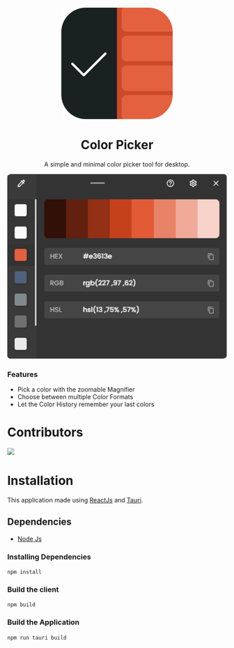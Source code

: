<p align="center">
    <a href="#">
        <img src="resources/logo.png" width="256" height="256" alt="Color Picker" />
    </a>
    <h1 align="center">Color Picker</h1>
    <p align="center">A simple and  minimal color picker tool for desktop.</p>
</p>

<p align="center">
        <img src="resources/preview.png" width="512"  alt="Preview" />
</p>

### Features

-   Pick a color with the zoomable Magnifier
-   Choose between multiple Color Formats
-   Let the Color History remember your last colors

# Contributors

<a href="https://github.com/50UM3N/color-picker/graphs/contributors" >
  <img src="https://contrib.rocks/image?repo=50UM3N/color-picker" />
</a>

# Installation

This application made using [ReactJs](https://reactjs.org/) and [Tauri](https://tauri.studio/).

## Dependencies

-   [Node Js](https://nodejs.org/en/)

### Installing Dependencies

    npm install

### Build the client

    npm build

### Build the Application

    npm run tauri build
